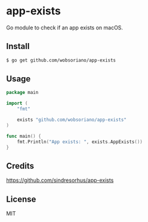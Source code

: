 # app-exists

Go module to check if an app exists on macOS.

## Install

```bash
$ go get github.com/wobsoriano/app-exists
```

## Usage

```go
package main

import (
	"fmt"

	exists "github.com/wobsoriano/app-exists"
)

func main() {
	fmt.Println("App exists: ", exists.AppExists())
}
```

## Credits

https://github.com/sindresorhus/app-exists

## License

MIT
